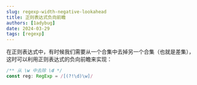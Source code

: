 ```yaml
---
slug: regexp-width-negative-lookahead
title: 正则表达式负向前瞻
authors: [1adybug]
date: 2024-03-29
tags: [regexp]
---
```


在正则表达式中，有时候我们需要从一个合集中去掉另一个合集（也就是差集），这时可以利用正则表达式的负向前瞻来实现：

```typescript
/** 从 \w 中去除 \d */
const reg: RegExp = /[(?!\d)\w]/
```
